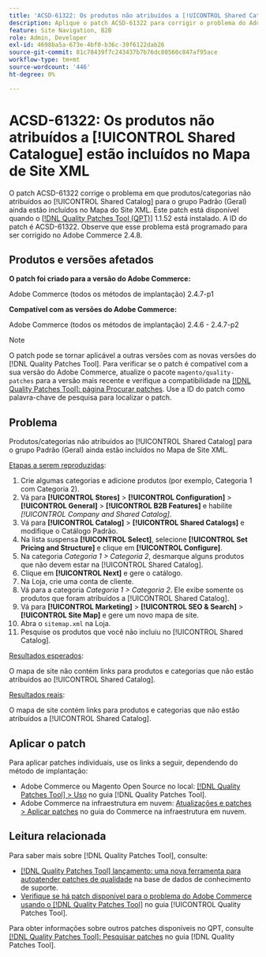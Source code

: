 ```yaml
---
title: 'ACSD-61322: Os produtos não atribuídos a [!UICONTROL Shared Catalogue] estão incluídos no Mapa de Site XML'
description: Aplique o patch ACSD-61322 para corrigir o problema do Adobe Commerce em que produtos/categorias não atribuídos ao [!UICONTROL Shared Catalog] para o grupo Padrão (Geral) ainda estão incluídos no Mapa do Site XML.
feature: Site Navigation, B2B
role: Admin, Developer
exl-id: 4698ba5a-673e-4bf0-b36c-39f6122dab26
source-git-commit: 81c78439f7c243437b7b76dc80560c847af95ace
workflow-type: tm+mt
source-wordcount: '446'
ht-degree: 0%

---
```


# ACSD-61322: Os produtos não atribuídos a [!UICONTROL Shared Catalogue] estão incluídos no Mapa de Site XML

O patch ACSD-61322 corrige o problema em que produtos/categorias não atribuídos ao [!UICONTROL Shared Catalog] para o grupo Padrão (Geral) ainda estão incluídos no Mapa do Site XML. Este patch está disponível quando o [[!DNL Quality Patches Tool (QPT)]](https://experienceleague.adobe.com/pt-br/docs/commerce-knowledge-base/kb/announcements/commerce-announcements/magento-quality-patches-released-new-tool-to-self-serve-quality-patches) 1.1.52 está instalado. A ID do patch é ACSD-61322. Observe que esse problema está programado para ser corrigido no Adobe Commerce 2.4.8.

## Produtos e versões afetados

**O patch foi criado para a versão do Adobe Commerce:**

Adobe Commerce (todos os métodos de implantação) 2.4.7-p1

**Compatível com as versões do Adobe Commerce:**

Adobe Commerce (todos os métodos de implantação) 2.4.6 - 2.4.7-p2

>[!NOTE]
>
>O patch pode se tornar aplicável a outras versões com as novas versões do [!DNL Quality Patches Tool]. Para verificar se o patch é compatível com a sua versão do Adobe Commerce, atualize o pacote `magento/quality-patches` para a versão mais recente e verifique a compatibilidade na [[!DNL Quality Patches Tool]: página Procurar patches](https://experienceleague.adobe.com/tools/commerce-quality-patches/index.html?lang=pt-BR). Use a ID do patch como palavra-chave de pesquisa para localizar o patch.

## Problema

Produtos/categorias não atribuídos ao [!UICONTROL Shared Catalog] para o grupo Padrão (Geral) ainda estão incluídos no Mapa de Site XML.

<u>Etapas a serem reproduzidas</u>:

1. Crie algumas categorias e adicione produtos (por exemplo, Categoria 1 com Categoria 2).
1. Vá para **[!UICONTROL Stores]** > **[!UICONTROL Configuration]** > **[!UICONTROL General]** > **[!UICONTROL B2B Features]** e habilite *[!UICONTROL Company and Shared Catalog]*.
1. Vá para **[!UICONTROL Catalog]** > **[!UICONTROL Shared Catalogs]** e modifique o Catálogo Padrão.
1. Na lista suspensa **[!UICONTROL Select]**, selecione **[!UICONTROL Set Pricing and Structure]** e clique em **[!UICONTROL Configure]**.
1. Na categoria *Categoria 1 > Categoria 2*, desmarque alguns produtos que não devem estar na [!UICONTROL Shared Catalog].
1. Clique em **[!UICONTROL Next]** e gere o catálogo.
1. Na Loja, crie uma conta de cliente.
1. Vá para a categoria *Categoria 1 > Categoria 2*. Ele exibe somente os produtos que foram atribuídos a [!UICONTROL Shared Catalog].
1. Vá para **[!UICONTROL Marketing]** > **[!UICONTROL SEO & Search]** > **[!UICONTROL Site Map]** e gere um novo mapa de site.
1. Abra o `sitemap.xml` na Loja.
1. Pesquise os produtos que você não incluiu no [!UICONTROL Shared Catalog].

<u>Resultados esperados</u>:

O mapa de site não contém links para produtos e categorias que não estão atribuídos ao [!UICONTROL Shared Catalog].

<u>Resultados reais</u>:

O mapa de site contém links para produtos e categorias que não estão atribuídos a [!UICONTROL Shared Catalog].

## Aplicar o patch

Para aplicar patches individuais, use os links a seguir, dependendo do método de implantação:

* Adobe Commerce ou Magento Open Source no local: [[!DNL Quality Patches Tool] > Uso](/help/tools/quality-patches-tool/usage.md) no guia [!DNL Quality Patches Tool].
* Adobe Commerce na infraestrutura em nuvem: [Atualizações e patches > Aplicar patches](https://experienceleague.adobe.com/docs/commerce-cloud-service/user-guide/develop/upgrade/apply-patches.html?lang=pt-BR) no guia do Commerce na infraestrutura em nuvem.

## Leitura relacionada

Para saber mais sobre [!DNL Quality Patches Tool], consulte:

* [[!DNL Quality Patches Tool] lançamento: uma nova ferramenta para autoatender patches de qualidade](https://experienceleague.adobe.com/pt-br/docs/commerce-knowledge-base/kb/announcements/commerce-announcements/magento-quality-patches-released-new-tool-to-self-serve-quality-patches) na base de dados de conhecimento de suporte.
* [Verifique se há patch disponível para o problema do Adobe Commerce usando o  [!DNL Quality Patches Tool]](/help/tools/quality-patches-tool/patches-available-in-qpt/check-patch-for-magento-issue-with-magento-quality-patches.md) no guia [!UICONTROL Quality Patches Tool].


Para obter informações sobre outros patches disponíveis no QPT, consulte [[!DNL Quality Patches Tool]: Pesquisar patches](https://experienceleague.adobe.com/tools/commerce-quality-patches/index.html?lang=pt-BR) no guia [!DNL Quality Patches Tool].
